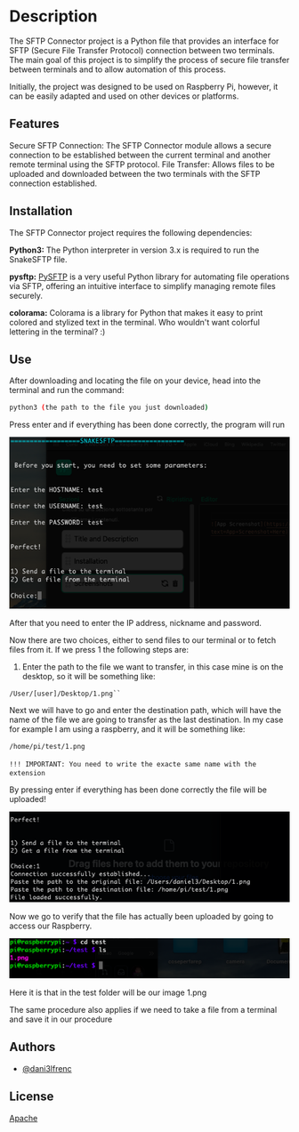 # Description

The SFTP Connector project is a Python file that provides an interface for SFTP (Secure File Transfer Protocol) connection between two terminals. The main goal of this project is to simplify the process of secure file transfer between terminals and to allow automation of this process.

Initially, the project was designed to be used on Raspberry Pi, however, it can be easily adapted and used on other devices or platforms.

## Features

Secure SFTP Connection: The SFTP Connector module allows a secure connection to be established between the current terminal and another remote terminal using the SFTP protocol.
File Transfer: Allows files to be uploaded and downloaded between the two terminals with the SFTP connection established.
## Installation

The SFTP Connector project requires the following dependencies:

**Python3:** The Python interpreter in version 3.x is required to run the SnakeSFTP file.

**pysftp:**  [PySFTP](https://github.com/dlitz/pysftpd) is a very useful Python library for automating file operations via SFTP, offering an intuitive interface to simplify managing remote files securely.

**colorama:** Colorama is a library for Python that makes it easy to print colored and stylized text in the terminal. Who wouldn't want colorful lettering in the terminal? :)


## Use 

After downloading and locating the file on your device, head into the terminal and run the command:

```bash
python3 (the path to the file you just downloaded)
```

Press enter and if everything has been done correctly, the program will run




![](docs/images/1.png)

After that you need to enter the IP address, nickname and password.

Now there are two choices, either to send files to our terminal or to fetch files from it. If we press 1 the following steps are:

1) Enter the path to the file we want to transfer, in this case mine is on the desktop, so it will be something like:

```
/User/[user]/Desktop/1.png``
```

Next we will have to go and enter the destination path, which will have the name of the file we are going to transfer as the last destination. In my case for example I am using a raspberry, and it will be something like:

```
/home/pi/test/1.png

!!! IMPORTANT: You need to write the exacte same name with the extension
```
By pressing enter if everything has been done correctly the file will be uploaded!

![](docs/images/2.png)

Now we go to verify that the file has actually been uploaded by going to access our Raspberry.

![](docs/images/3.png)

Here it is that in the test folder will be our image 1.png

The same procedure also applies if we need to take a file from a terminal and save it in our procedure
## Authors

- [@dani3lfrenc](https://www.github.com/dani3lfrenc)


## License

[Apache](https://choosealicense.com/licenses/apache/)

